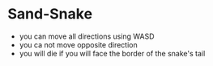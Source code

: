# Sand-Snake
- you can move all directions using WASD
- you ca not move opposite direction
- you will die if you will face the border of the snake's tail
